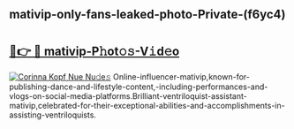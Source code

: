 ## mativip-only-fans​-leaked-photo​-Private-(f6yc4)


# <h2><a href="https://mediaupload.pro?title=mativip&ref=git">🔗👉 🔴 mativip-P𝚑ot𝚘𝚜-V𝚒d𝚎o</a></h2>

[![Corinna Kopf Nue Nu𝚍e𝚜](https://i.imgur.com/0qMVB7G.gif)](https://mediaupload.pro?title=mativip&ref=git)
Online-influencer-mativip,known-for-publishing-dance-and-lifestyle-content,-including-performances-and-vlogs-on-social-media-platforms.Brilliant-ventriloquist-assistant-mativip,celebrated-for-their-exceptional-abilities-and-accomplishments-in-assisting-ventriloquists.  